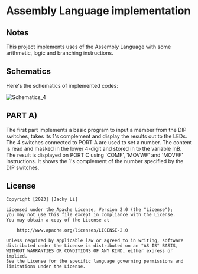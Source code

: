 # Assembly Language implementation

## Notes

This project implements uses of the Assembly Language with some arithmetic, logic and branching instructions.

## Schematics

Here's the schematics of implemented codes:

<img src='https://i.imgur.com/eIdrEYQ.jpg' title='Schematics_4' width='' alt='Schematics_4' />

## PART A)

The first part implements a basic program to input a member from the DIP switches, takes its 1's complement and display the results out to the LEDs. The 4 switches connected to PORT A are used to set a number. The content is read and masked in the lower 4-digit and stored in to the variable InB. The result is displayed on PORT C using 'COMF', 'MOVWF' and 'MOVFF' instructions. It shows the 1's complement of the number specified by the DIP switches.

## License

    Copyright [2023] [Jacky Li]

    Licensed under the Apache License, Version 2.0 (the "License");
    you may not use this file except in compliance with the License.
    You may obtain a copy of the License at

        http://www.apache.org/licenses/LICENSE-2.0

    Unless required by applicable law or agreed to in writing, software
    distributed under the License is distributed on an "AS IS" BASIS,
    WITHOUT WARRANTIES OR CONDITIONS OF ANY KIND, either express or implied.
    See the License for the specific language governing permissions and
    limitations under the License.
